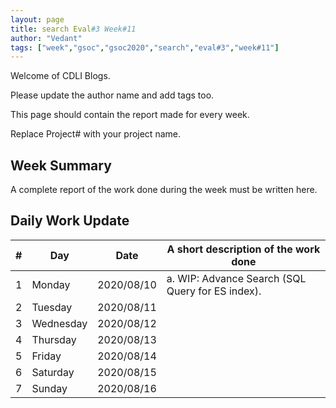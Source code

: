 ```yaml
---
layout: page
title: search Eval#3 Week#11
author: "Vedant"
tags: ["week","gsoc","gsoc2020","search","eval#3","week#11"]
---
```

Welcome of CDLI Blogs.

Please update the author name and add tags too. 

This page should contain the report made for every week.

Replace Project# with your project name.

## Week Summary

A complete report of the work done during the week must be written here. 


## Daily Work Update

|\#|Day|Date|A short description of the work done|  
|---	|---	|---	|---	|  
|1   	| Monday 	|   2020/08/10	|  a. WIP: Advance Search (SQL Query for ES index).	|  
|2   	| Tuesday  	|   2020/08/11	|   	|  
|3   	| Wednesday  	|  2020/08/12 	|   	|  
|4   	| Thursday  	|   2020/08/13	|   	|  
|5   	| Friday  	|   2020/08/14	|   	|  
|6   	| Saturday  	|   2020/08/15	|   	|  
|7   	| Sunday  	|   2020/08/16	|   	|  
